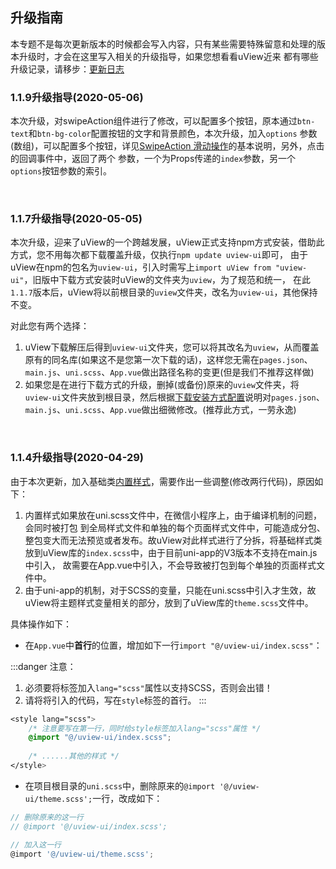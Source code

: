 ## 升级指南

本专题不是每次更新版本的时候都会写入内容，只有某些需要特殊留意和处理的版本升级时，才会在这里写入相关的升级指导，如果您想看看uView近来
都有哪些升级记录，请移步：[更新日志](/components/changelog.html)

<demo-model url="/"></demo-model>

### 1.1.9升级指导(2020-05-06)

本次升级，对swipeAction组件进行了修改，可以配置多个按钮，原本通过`btn-text`和`btn-bg-color`配置按钮的文字和背景颜色，本次升级，加入`options`
参数(数组)，可以配置多个按钮，详见[SwipeAction 滑动操作](/components/swipeAction.html)的基本说明，另外，点击的回调事件中，返回了两个
参数，一个为Props传递的`index`参数，另一个`options`按钮参数的索引。

<br>

### 1.1.7升级指导(2020-05-05)

本次升级，迎来了uView的一个跨越发展，uView正式支持npm方式安装，借助此方式，您不用每次都下载覆盖升级，仅执行`npm update uview-ui`即可，
由于uView在npm的包名为`uview-ui`，引入时需写上`import uView from "uview-ui"`，旧版中下载方式安装时uView的文件夹为`uview`，为了规范和统一，
在此`1.1.7`版本后，uView将以前根目录的`uview`文件夹，改名为`uview-ui`，其他保持不变。  

对此您有两个选择：
1. uView下载解压后得到`uview-ui`文件夹，您可以将其改名为`uview`，从而覆盖原有的同名库(如果这不是您第一次下载的话)，这样您无需在`pages.json`、`main.js`、`uni.scss`、`App.vue`做出路径名称的变更(但是我们不推荐这样做)
2. 如果您是在进行下载方式的升级，删掉(或备份)原来的`uview`文件夹，将`uview-ui`文件夹放到根目录，然后根据[下载安装方式配置](/components/downloadSetting.html)说明对`pages.json`、`main.js`、`uni.scss`、`App.vue`做出细微修改。(推荐此方式，一劳永逸)

<br>

### 1.1.4升级指导(2020-04-29)

由于本次更新，加入基础类[内置样式](/components/common.html)，需要作出一些调整(修改两行代码)，原因如下：

1. 内置样式如果放在uni.scss文件中，在微信小程序上，由于编译机制的问题，会同时被打包
到全局样式文件和单独的每个页面样式文件中，可能造成分包、整包变大而无法预览或者发布。故uView对此样式进行了分拆，将基础样式类放到uView库的`index.scss`中，由于目前uni-app的V3版本不支持在main.js中引入，
故需要在App.vue中引入，不会导致被打包到每个单独的页面样式文件中。
2. 由于uni-app的机制，对于SCSS的变量，只能在uni.scss中引入才生效，故uView将主题样式变量相关的部分，放到了uView库的`theme.scss`文件中。

具体操作如下：

- 在`App.vue`中**首行**的位置，增加如下一行`import "@/uview-ui/index.scss"`：

:::danger 注意：
1. 必须要将标签加入`lang="scss"`属性以支持SCSS，否则会出错！
2. 请将将引入的代码，写在`style`标签的首行。
:::

```css
<style lang="scss">
	/* 注意要写在第一行，同时给style标签加入lang="scss"属性 */
	@import "@/uview-ui/index.scss";
	
	/* ......其他的样式 */
</style>
```

- 在项目根目录的`uni.scss`中，删除原来的`@import '@/uview-ui/theme.scss';`一行，改成如下：

```js
// 删除原来的这一行
// @import '@/uview-ui/index.scss';

// 加入这一行
@import '@/uview-ui/theme.scss';
```